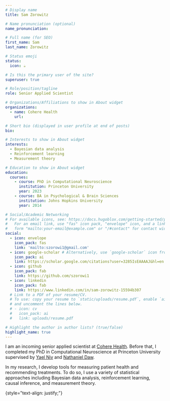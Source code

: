```yaml
---
# Display name
title: Sam Zorowitz

# Name pronunciation (optional)
name_pronunciation: 

# Full name (for SEO)
first_name: Sam
last_name: Zorowitz

# Status emoji
status:
  icon: ☕️

# Is this the primary user of the site?
superuser: true

# Role/position/tagline
role: Senior Applied Scientist

# Organizations/Affiliations to show in About widget
organizations:
  - name: Cohere Health
    url: 

# Short bio (displayed in user profile at end of posts)
bio: 

# Interests to show in About widget
interests:
  - Bayesian data analysis 
  - Reinforcement learning
  - Measurement theory

# Education to show in About widget
education:
  courses:
    - course: PhD in Computational Neuroscience
      institution: Princeton University
      year: 2023
    - course: BA in Psychological & Brain Sciences
      institution: Johns Hopkins University
      year: 2014

# Social/Academic Networking
# For available icons, see: https://docs.hugoblox.com/getting-started/page-builder/#icons
#   For an email link, use "fas" icon pack, "envelope" icon, and a link in the
#   form "mailto:your-email@example.com" or "/#contact" for contact widget.
social:
  - icon: envelope
    icon_pack: fas
    link: 'mailto:szorowi1@gmail.com'
  - icon: google-scholar # Alternatively, use `google-scholar` icon from `ai` icon pack
    icon_pack: ai
    link: https://scholar.google.com/citations?user=3285IsEAAAAJ&hl=en
  - icon: github
    icon_pack: fab
    link: https://github.com/szorowi1
  - icon: linkedin
    icon_pack: fab
    link: https://www.linkedin.com/in/sam-zorowitz-15594b307
  # Link to a PDF of your resume/CV.
  # To use: copy your resume to `static/uploads/resume.pdf`, enable `ai` icons in `params.yaml`,
  # and uncomment the lines below.
  # - icon: cv
  #   icon_pack: ai
  #   link: uploads/resume.pdf

# Highlight the author in author lists? (true/false)
highlight_name: true
---
```


I am an incoming senior applied scientist at [Cohere Health](https://coherehealth.com/). Before that, I completed my PhD in Computational Neuroscience at Princeton University supervised by [Yael Niv](https://nivlab.princeton.edu/) and [Nathaniel Daw](https://dawlab.princeton.edu/). 

In my research, I develop tools for measuring patient health and recommending treatments. To do so, I use a variety of statistical approaches including Bayesian data analysis, reinforcement learning, causal inference, and measurement theory.

{style="text-align: justify;"}
